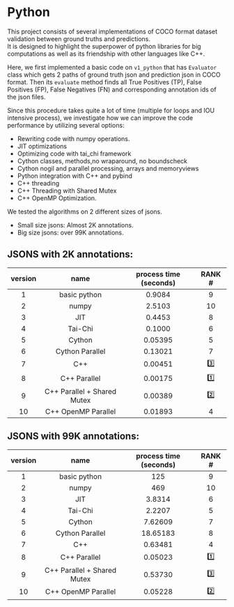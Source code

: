 # Python

This project consists of several implementations of COCO format dataset validation
between ground truths and predictions.\
It is designed to highlight the superpower of python libraries for big
computations as well as its friendship with other languages like C++.

Here, we first implemented a basic code on `v1_python` that has `Evaluator` class which
gets 2 paths of ground truth json and prediction json in COCO format. Then its `evaluate`
method finds all True Positives (TP), False Positives (FP), False Negatives (FN) and
corresponding annotation ids of the json files.

Since this procedure takes quite a lot of time (multiple for loops and IOU intensive
process), we investigate how we can improve the code performance by utilizing several
options:

- Rewriting code with numpy operations.
- JIT optimizations
- Optimizing code with tai_chi framework
- Cython classes, methods,no wraparound, no boundscheck
- Cython nogil and parallel processing, arrays and memoryviews
- Python integration with C++ and pybind
- C++ threading
- C++ Threading with Shared Mutex
- C++ OpenMP Optimization.

We tested the algorithms on 2 different sizes of jsons.

- Small size jsons: Almost 2K annotations.
- Big size jsons: over 99K annotations.

## JSONS with 2K annotations:

| version |            name             | process time (seconds) | RANK #  |
|:-------:|:---------------------------:|:----------------------:|:-------:|
|    1    |        basic python         |         0.9084         |    9    |
|    2    |            numpy            |         2.5103         |   10    |
|    3    |             JIT             |         0.4453         |    8    |
|    4    |           Tai-Chi           |         0.1000         |    6    |
|    5    |           Cython            |        0.05395         |    5    |
|    6    |       Cython Parallel       |        0.13021         |    7    |
|    7    |             C++             |        0.00451         | :three: |
|    8    |        C++ Parallel         |        0.00175         |  :one:  |
|    9    | C++ Parallel + Shared Mutex |        0.00389         |  :two:  |
|   10    |     C++ OpenMP Parallel     |        0.01893         |    4    |

## JSONS with 99K annotations:

| version |            name             | process time (seconds) | RANK #  |
|:-------:|:---------------------------:|:----------------------:|:-------:|
|    1    |        basic python         |          125           |    9    |
|    2    |            numpy            |          469           |   10    |
|    3    |             JIT             |         3.8314         |    6    |
|    4    |           Tai-Chi           |         2.2207         |    5    |
|    5    |           Cython            |        7.62609         |    7    |
|    6    |       Cython Parallel       |        18.65183        |    8    |
|    7    |             C++             |        0.63481         |    4    |
|    8    |        C++ Parallel         |        0.05023         |  :one:  |
|    9    | C++ Parallel + Shared Mutex |        0.53730         | :three: |
|   10    |     C++ OpenMP Parallel     |        0.05228         |  :two:  |





